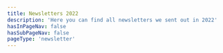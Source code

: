 ```yaml
---
title: Newsletters 2022
description: 'Here you can find all newsletters we sent out in 2022'
hasInPageNav: false
hasSubPageNav: false
pageType: 'newsletter'
---
```

